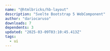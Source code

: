 ```yaml
---
name: "@htmlbricks/hb-layout"
description: "Svelte Bootstrap 5 WebComponent"
author: "dariocaruso"
downloads: 7
dependents: 3
updated: "2025-03-09T03:10:45.413Z"
tags: 
  - ui
---
```

